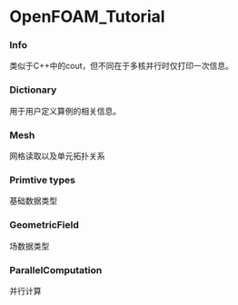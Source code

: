 # OpenFOAM_Tutorial
### Info

 类似于C++中的cout，但不同在于多核并行时仅打印一次信息。

### Dictionary

用于用户定义算例的相关信息。

### Mesh

网格读取以及单元拓扑关系

### Primtive types

基础数据类型

### GeometricField

场数据类型

### ParallelComputation

并行计算



